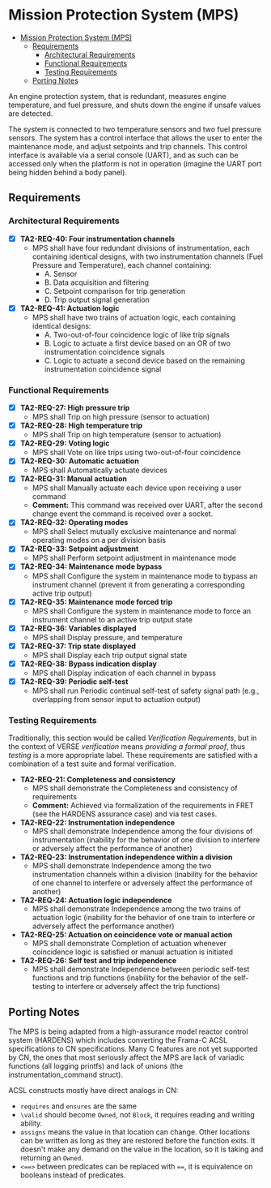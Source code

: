 # Mission Protection System (MPS)

- [Mission Protection System (MPS)](#mission-protection-system-mps)
  - [Requirements](#requirements)
    - [Architectural Requirements](#architectural-requirements)
    - [Functional Requirements](#functional-requirements)
    - [Testing Requirements](#testing-requirements)
  - [Porting Notes](#porting-notes)


An engine protection system, that is redundant, measures engine temperature, and fuel pressure, and shuts down the engine if unsafe values are detected.

The system is connected to two temperature sensors and two fuel pressure sensors. The system has a control interface that allows the user to enter the maintenance mode, and adjust setpoints and trip channels. This control interface is available via a serial console (UART), and as such can be accessed only when the platform is not in operation (imagine the UART port being hidden behind a body panel).

## Requirements

### Architectural Requirements

* [X] **TA2-REQ-40: Four instrumentation channels**
  * MPS shall have four redundant divisions of instrumentation, each containing identical designs, with two instrumentation channels (Fuel Pressure and Temperature), each channel containing:
    * A. Sensor
    * B. Data acquisition and filtering
    * C. Setpoint comparison for trip generation
    * D. Trip output signal generation
* [X] **TA2-REQ-41: Actuation logic**
  * MPS shall have two trains of actuation logic, each containing identical designs:
    * A. Two-out-of-four coincidence logic of like trip signals
    * B. Logic to actuate a first device based on an OR of two instrumentation coincidence signals
    * C. Logic to actuate a second device based on the remaining instrumentation coincidence signal

### Functional Requirements

* [X] **TA2-REQ-27: High pressure trip**
  * MPS shall Trip on high pressure (sensor to actuation)
* [X] **TA2-REQ-28: High temperature trip**
  * MPS shall Trip on high temperature (sensor to actuation)
* [X] **TA2-REQ-29: Voting logic**
  * MPS shall Vote on like trips using two-out-of-four coincidence
* [X] **TA2-REQ-30: Automatic actuation**
  * MPS shall Automatically actuate devices
* [X] **TA2-REQ-31: Manual actuation**
  * MPS shall Manually actuate each device upon receiving a user command
  * **Comment:** This command was received over UART, after the second change event the command is received over a socket.
* [X] **TA2-REQ-32: Operating modes**
  * MPS shall Select mutually exclusive maintenance and normal operating modes on a per division basis
* [X] **TA2-REQ-33: Setpoint adjustment**
  * MPS shall Perform setpoint adjustment in maintenance mode
* [X] **TA2-REQ-34: Maintenance mode bypass**
  * MPS shall Configure the system in maintenance mode to bypass an instrument channel (prevent it from generating a corresponding active trip output)
* [X] **TA2-REQ-35: Maintenance mode forced trip**
  * MPS shall Configure the system in maintenance mode to force an instrument channel to an active trip output state
* [X] **TA2-REQ-36: Variables displayed**
  * MPS shall Display pressure, and temperature
* [X] **TA2-REQ-37: Trip state displayed**
  * MPS shall Display each trip output signal state
* [X] **TA2-REQ-38: Bypass indication display**
  * MPS shall Display indication of each channel in bypass
* [X] **TA2-REQ-39: Periodic self-test**
  * MPS shall run Periodic continual self-test of safety signal path (e.g., overlapping from sensor input to actuation output)

### Testing Requirements

Traditionally, this section would be called *Verification Requirements*, but in the context of VERSE *verification* means *providing a formal proof*, thus *testing* is a more appropriate label. These requirements are satisfied with a combination of a test suite and formal verification.

* **TA2-REQ-21: Completeness and consistency**
  * MPS shall demonstrate the Completeness and consistency of requirements
  * **Comment:** Achieved via formalization of the requirements in FRET (see the HARDENS assurance case) and via test cases.
* **TA2-REQ-22: Instrumentation independence**
  * MPS shall demonstrate Independence among the four divisions of instrumentation (inability for the behavior of one division to interfere or adversely affect the performance of another)
* **TA2-REQ-23: Instrumentation independence within a division**
  * MPS shall demonstrate Independence among the two instrumentation channels within a division (inability for the behavior of one channel to interfere or adversely affect the performance of another)
* **TA2-REQ-24: Actuation logic independence**
  * MPS shall demonstrate Independence among the two trains of actuation logic (inability for the behavior of one train to interfere or adversely affect the performance another)
* **TA2-REQ-25: Actuation on coincidence vote or manual action**
  * MPS shall demonstrate Completion of actuation whenever coincidence logic is satisfied or manual actuation is initiated
* **TA2-REQ-26: Self test and trip independence**
  * MPS shall demonstrate Independence between periodic self-test functions and trip functions (inability for the behavior of the self-testing to interfere or adversely affect the trip functions)

## Porting Notes

The MPS is being adapted from a high-assurance model reactor control system (HARDENS) which includes converting the Frama-C ACSL specifications to CN specifications. 
Many C features are not yet supported by CN, the ones that most seriously affect the MPS are lack of variadic functions (all logging printfs) and lack of unions (the instrumentation_command struct).

ACSL constructs mostly have direct analogs in CN:

- `requires` and `ensures` are the same
- `\valid` should become `Owned`, not `Block`, it requires reading and writing ability.
- `assigns` means the value in that location can change. Other locations can be written as long as they are restored before the function exits. It doesn't make any demand on the value in the location, so it is taking and returning an `Owned`.
- `<==>` between predicates can be replaced with `==`, it is equivalence on booleans instead of predicates.
